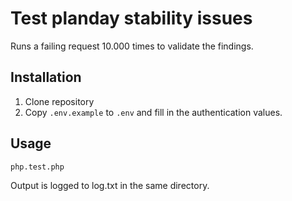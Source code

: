 # Test planday stability issues

Runs a failing request 10.000 times to validate the findings.

## Installation
1. Clone repository
1. Copy `.env.example` to `.env` and fill in the authentication values.

## Usage
```bash
php.test.php
```

Output is logged to log.txt in the same directory.
